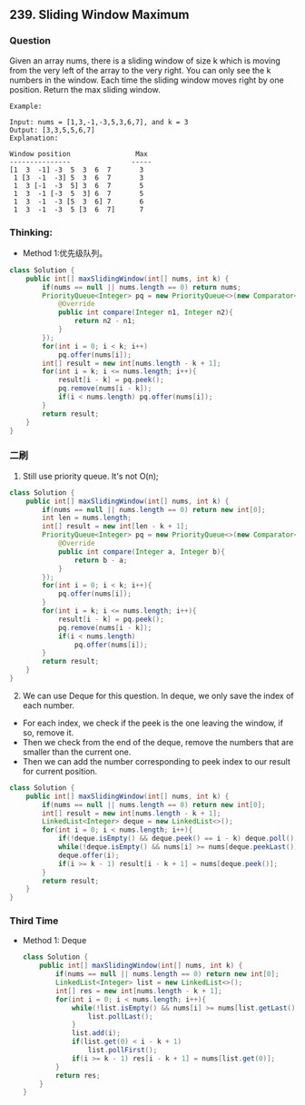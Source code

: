 ## 239. Sliding Window Maximum

### Question
Given an array nums, there is a sliding window of size k which is moving from the very left of the array to the very right. You can only see the k numbers in the window. Each time the sliding window moves right by one position. Return the max sliding window.

```
Example:

Input: nums = [1,3,-1,-3,5,3,6,7], and k = 3
Output: [3,3,5,5,6,7]
Explanation:

Window position                Max
---------------               -----
[1  3  -1] -3  5  3  6  7       3
 1 [3  -1  -3] 5  3  6  7       3
 1  3 [-1  -3  5] 3  6  7       5
 1  3  -1 [-3  5  3] 6  7       5
 1  3  -1  -3 [5  3  6] 7       6
 1  3  -1  -3  5 [3  6  7]      7
```

### Thinking:
* Method 1:优先级队列。
```Java
class Solution {
    public int[] maxSlidingWindow(int[] nums, int k) {
        if(nums == null || nums.length == 0) return nums;
        PriorityQueue<Integer> pq = new PriorityQueue<>(new Comparator<Integer>(){
            @Override
            public int compare(Integer n1, Integer n2){
                return n2 - n1;
            }
        });
        for(int i = 0; i < k; i++)
            pq.offer(nums[i]);
        int[] result = new int[nums.length - k + 1];
        for(int i = k; i <= nums.length; i++){
            result[i - k] = pq.peek();
            pq.remove(nums[i - k]);
            if(i < nums.length) pq.offer(nums[i]);
        }
        return result;
    }
}
```

### 二刷
1. Still use priority queue. It's not O(n);
```Java
class Solution {
    public int[] maxSlidingWindow(int[] nums, int k) {
        if(nums == null || nums.length == 0) return new int[0];
        int len = nums.length;
        int[] result = new int[len - k + 1];
        PriorityQueue<Integer> pq = new PriorityQueue<>(new Comparator<Integer>(){
            @Override
            public int compare(Integer a, Integer b){
                return b - a;
            }
        });
        for(int i = 0; i < k; i++){
            pq.offer(nums[i]);
        }
        for(int i = k; i <= nums.length; i++){
            result[i - k] = pq.peek();
            pq.remove(nums[i - k]);
            if(i < nums.length)
                pq.offer(nums[i]);
        }
        return result;
    }
}
```

2. We can use Deque for this question. In deque, we only save the index of each number.
  * For each index, we check if the peek is the one leaving the window, if so, remove it.
  * Then we check from the end of the deque, remove the numbers that are smaller than the current one.
  * Then we can add the number corresponding to peek index to our result for current position.
```Java
class Solution {
    public int[] maxSlidingWindow(int[] nums, int k) {
        if(nums == null || nums.length == 0) return new int[0];
        int[] result = new int[nums.length - k + 1];
        LinkedList<Integer> deque = new LinkedList<>();
        for(int i = 0; i < nums.length; i++){
            if(!deque.isEmpty() && deque.peek() == i - k) deque.poll();
            while(!deque.isEmpty() && nums[i] >= nums[deque.peekLast()]) deque.pollLast();
            deque.offer(i);
            if(i >= k - 1) result[i - k + 1] = nums[deque.peek()];
        }
        return result;
    }
}
```

### Third Time
* Method 1: Deque
  ```Java
  class Solution {
      public int[] maxSlidingWindow(int[] nums, int k) {
          if(nums == null || nums.length == 0) return new int[0];
          LinkedList<Integer> list = new LinkedList<>();
          int[] res = new int[nums.length - k + 1];
          for(int i = 0; i < nums.length; i++){
              while(!list.isEmpty() && nums[i] >= nums[list.getLast()]){
                  list.pollLast();
              }
              list.add(i);
              if(list.get(0) < i - k + 1)
                  list.pollFirst();
              if(i >= k - 1) res[i - k + 1] = nums[list.get(0)];
          }
          return res;
      }
  }
  ```
